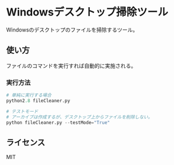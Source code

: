# Windowsデスクトップ掃除ツール

Windowsのデスクトップのファイルを掃除するツール。

## 使い方
ファイルのコマンドを実行すれば自動的に実施される。  

### 実行方法
```python
# 単純に実行する場合
python2.8 fileCleaner.py

# テストモード
# アーカイブは作成するが、デスクトップ上からファイルを削除しない。
python fileCleaner.py --testMode="True"
```

## ライセンス
MIT
